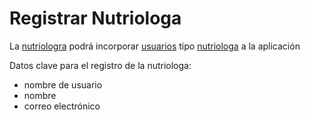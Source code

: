 # Registrar Nutriologa

La [nutriologra](nutriologa.md) podrá incorporar
[usuarios](usuario.md) tipo [nutriologa](nutriologa.md) a la aplicación

Datos clave para el registro de la nutriologa:

- nombre de usuario
- nombre
- correo electrónico